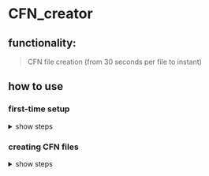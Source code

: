 # CFN_creator

## functionality:
>CFN file creation (from 30 seconds per file to instant)

## how to use

### first-time setup
<details><summary>show steps</summary>
these steps are only necessary the first time using this program on a computer:

1. download the repository as a ZIP file by clicking the green "code" button and clicking "download ZIP"

  ![image](https://user-images.githubusercontent.com/31769614/163592198-1bf0aea7-d876-4919-8cda-1babddb196b0.png)
  
2. find the file in your downloads folder (quickly navigate to this folder by pressing Win + E, and selecting "downloads" from the left sidebar). right-click it to bring up the options menu
  
  ![image](https://user-images.githubusercontent.com/31769614/163593361-e23db645-db38-433a-866c-ae0780f9fec3.png)

3. select "extract all" from the options, confirm the extraction location, then click "extract"
  
  ![image](https://user-images.githubusercontent.com/31769614/163592421-00b3813d-18db-4316-9e89-eea90ee32396.png)

4. (optional) in the folder "CFN_creator-main", go to the folder "dist", then "CFN_file". inside this folder there should be an exe file called "CFN creator.exe". for easier access, simply create a shortcut by right-clicking the file, selecting "send to" from the options menu, and clicking "Desktop (create shortcut)" from the dropdown

![image](https://user-images.githubusercontent.com/31769614/163593252-052b03c9-f832-4d35-8c90-6276e387c4b2.png)

</details>

### creating CFN files
<details><summary>show steps</summary>
once setup is complete, follow these instructions to create the necessary CFN files

1. to launch the application, press the windows key and type "cfn creator", and press enter (alternatively you can launch from the shortcut you created in stpe 5)
  
  ![image](https://user-images.githubusercontent.com/31769614/163593714-f35a9d45-8c51-4635-83c6-c6219db15d11.png)

2. once you launch the application, you'll be prompted to fill out three parameters: the location of the UCR request form (xls file), the cost for the unit to vend, and the destination file location

![image](https://user-images.githubusercontent.com/31769614/162816817-822018f5-b71e-4dd0-a117-3aca22fd5a91.png)

3. to get the xls file, press the "browse" button, and locate the UCR request form through the network I drive. once you've found it, single-click to select the file and press "open"

![image](https://user-images.githubusercontent.com/31769614/162817521-b6ce8b94-ec54-4d35-87c9-81c813e45831.png)

4. enter the price to vend. this will depend on the given order, e.g. for massage chairs, the amount is "500"

![image](https://user-images.githubusercontent.com/31769614/162817694-cb67b198-fd37-47ca-bd51-534e70b2fe22.png)

5. lastly, select the destination folder for the CFN files. click the "browse" button. you should already be in the location folder. next, right click and hover over "new", then select "folder" from the menu. name the folder "CFN files", and click "select folder"

![image](https://user-images.githubusercontent.com/31769614/162818109-e1883991-61f5-4335-a34d-fd998d165ed4.png)

6. click "confirm" and you're done! double check the folder to verify the files were created correctly

  ![image](https://user-images.githubusercontent.com/31769614/162828651-c3fd8cc0-bdfe-4572-a181-097edd8cce2f.png)

  
![image](https://user-images.githubusercontent.com/31769614/162818298-8f07e947-7dcd-4740-888f-66efe1100fb8.png)
</details>
